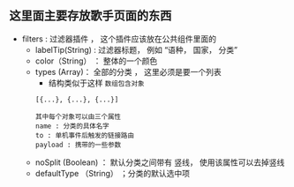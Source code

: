 ## 这里面主要存放歌手页面的东西

- filters : 过滤器插件 ， 这个插件应该放在公共组件里面的
    - labelTip(String) : 过滤器标题， 例如 “语种， 国家， 分类”
    - color（String） ： 整体的一个颜色
    - types (Array)： 全部的分类 ， 这里必须是要一个列表
        - 结构类似于这样 `数组包含对象`
        ```
        [{...}, {...}, {...}] 
           
        其中每个对象可以由三个属性
        name : 分类的具体名字
        to : 单机事件后触发的链接路由
        payload : 携带的一些参数  
        ```
    - noSplit (Boolean) ： 默认分类之间带有 竖线， 使用该属性可以去掉竖线
    - defaultType （String） ；分类的默认选中项 
